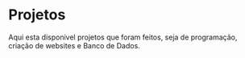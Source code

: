# Projetos
Aqui esta disponivel projetos que foram feitos, seja de programação, criação de websites e Banco de Dados.
